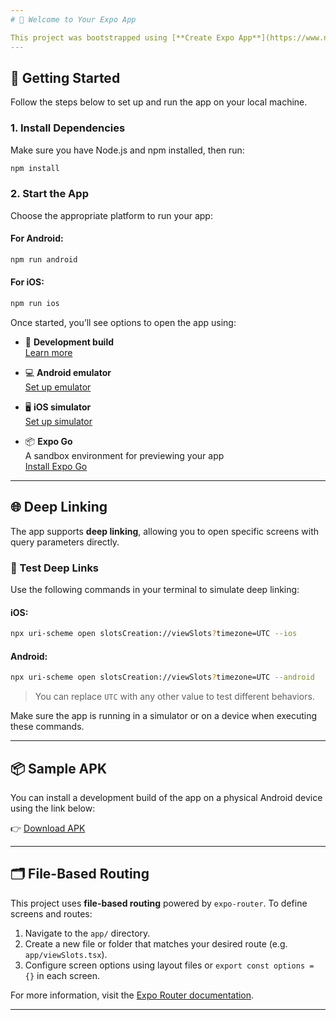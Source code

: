 ```yaml
---
# 📱 Welcome to Your Expo App

This project was bootstrapped using [**Create Expo App**](https://www.npmjs.com/package/create-expo-app), which sets up a modern React Native environment with [Expo](https://expo.dev) and [Expo Router](https://docs.expo.dev/router/introduction) for file-based navigation.
---
```


## 🚀 Getting Started

Follow the steps below to set up and run the app on your local machine.

### 1. Install Dependencies

Make sure you have Node.js and npm installed, then run:

```bash
npm install
```

### 2. Start the App

Choose the appropriate platform to run your app:

#### For Android:

```bash
npm run android
```

#### For iOS:

```bash
npm run ios
```

Once started, you’ll see options to open the app using:

- 📱 **Development build**  
  [Learn more](https://docs.expo.dev/develop/development-builds/introduction/)

- 💻 **Android emulator**  
  [Set up emulator](https://docs.expo.dev/workflow/android-studio-emulator/)

- 🖥 **iOS simulator**  
  [Set up simulator](https://docs.expo.dev/workflow/ios-simulator/)

- 📦 **Expo Go**  
  A sandbox environment for previewing your app  
  [Install Expo Go](https://expo.dev/go)

---

## 🌐 Deep Linking

The app supports **deep linking**, allowing you to open specific screens with query parameters directly.

### 🔧 Test Deep Links

Use the following commands in your terminal to simulate deep linking:

#### iOS:

```bash
npx uri-scheme open slotsCreation://viewSlots?timezone=UTC --ios
```

#### Android:

```bash
npx uri-scheme open slotsCreation://viewSlots?timezone=UTC --android
```

> You can replace `UTC` with any other value to test different behaviors.

Make sure the app is running in a simulator or on a device when executing these commands.

---

## 📦 Sample APK

You can install a development build of the app on a physical Android device using the link below:

👉 [Download APK](https://expo.dev/accounts/fouadmagdy2001/projects/SlotsCreator/builds/808c80d5-2062-4532-9667-bb9911cf0af9)

---

## 🗂 File-Based Routing

This project uses **file-based routing** powered by `expo-router`. To define screens and routes:

1. Navigate to the `app/` directory.
2. Create a new file or folder that matches your desired route (e.g. `app/viewSlots.tsx`).
3. Configure screen options using layout files or `export const options = {}` in each screen.

For more information, visit the [Expo Router documentation](https://expo.dev/accounts/fouadmagdy2001/projects/SlotsCreator/builds/66cfa13a-422e-477d-95bf-253d79749d03).

---

